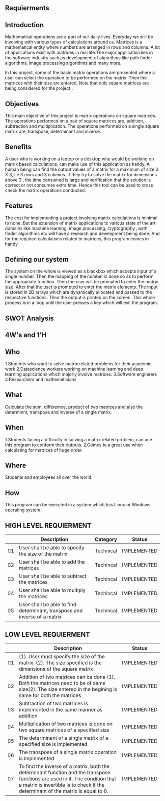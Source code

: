 ## Requierments


## Introduction
Mathematical operations are a part of our daily lives. Everyday we will be involving with various types of calculations around us. Matrices is a mathematical entity where numbers are arranged in rows and columns. A lot of applications exist with matrices in real life.The major application lies in the software industry such as development of algorithms like path finder algorithms, image processing algorithms and many more.

In this project, some of the basic matrix operations are presented where a user can select the operation to be performed on the matrix. Then the matrices with their size are entered. Note that only square matrices are being considered for the project .

## Objectives
This main objective of this project is matrix operations on square matrices. The operations performed on a pair of square matrices are, addition, subtraction and multiplication. The operations performed on a single square matrix are, transpose, determinant and inverse.


## Benefits
A user who is working on a laptop or a desktop who would be working on matrix based calculations, can make use of this application as handy. A human being can find the output values of a matrix for a maximum of size 3 X 3, i.e 3 rows and 3 columns. If they try to solve the matrix for dimensions above 3 , the time consumed is large and verification that the solution is correct or not consumes extra time. Hence this tool can be used to cross check the matrix operations conducted.

## Features
The cost for implementing a project involving matrix calculations is minimal to none. But the extension of matrix applications to various state of the art domains like machine learning, image processing, cryptography , path finder algorithms etc will have a research and development being done. And for the required calculations related to matrices, this program comes in handy

## Defining our system
The system on the whole is viewed as a blackbox which accepts input of a single number. Then the mapping of the number is done so as to perform the appropriate function. Then the user will be prompted to enter the matrix size. After that the user is prompted to enter the matrix elements. The input is stored in 2D arrays which are dynamically allocated and passed to the respective functions. Then the output is printed on the screen. This whole process is in a loop until the user presses a key which will exit the program.

## SWOT Analysis

## 4W's and 1'H

## Who
1.Students who want to solve matrix related problems for their academic work
2.Datascience workers working on machine learning and deep learning applications which majorly involve matrices.
3.Software engineers
4.Researchers and mathematicians

## What
Calculate the sum, differemce, product of two matrices and also the determinnt, transpose and inverse of a single matrix.

## When
1.Students facing a difficulty in solving a matrix related problem, can use this program to conform their outputs.
2.Comes to a great use when calculating for matrices of huge order.


## Where
Students and employees  all over the world.

## How
This program can be executed in a system which has Linux or Windows operating system.


## HIGH LEVEL REQUIERMENT

|  |Description|Category|Status|
|--|--|--|--|
|01|User shall be able to specify the size of the matrix|Technical|IMPLEMENTED|
|02|User shall be able to add the matrices|Techincal|IMPLEMENTED|
|03|User shall be able to subtract the matrices|Techincal|IMPLEMENTED|
|04|User shall be able to multiply the matrices|Techincal|IMPLEMENTED|
|05|User shall be able to find determinant, transpose and inverse of a matrix|Techincal	|IMPLEMENTED|


## LOW LEVEL REQUIERMENT

|  |Description|Status|
|--|--|--|
|01|(1). User must specify the size of the matrix. (2). The size specified is the dimensions of the square matrix|IMPLEMENTED|
|02|Addition of two matrices can be done (1). Both the matrices need to be of same size(2). The size entered in the begining is same for both the matrices|IMPLEMENTED|
|03|Subtraction of two matrices is implemented in the same manner as addition|IMPLEMENTED|
|04|Multiplication of two matrices is done on two square matrices of a specified size|IMPLEMENTED|
|05|The determinant of a single matrix of a specified size is implemented|IMPLEMENTED|
|06|The transpose of a single matrix operation is implemented|IMPLEMENTED|
|07|To find the inverse of a matrix, both the determinant function and the transpose functions are used in it. The condition that a matrix is invertible is to check if the determinant of the matrix is equal to 0.|IMPLEMENTED|




